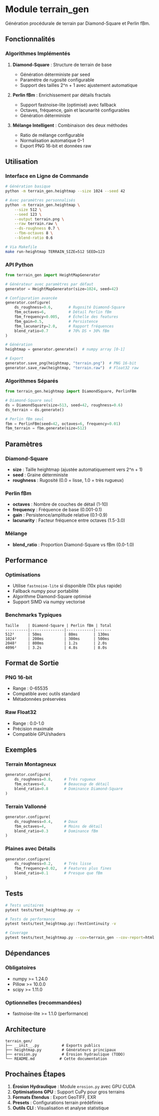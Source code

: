 # Module terrain_gen

Génération procédurale de terrain par Diamond-Square et Perlin fBm.

## Fonctionnalités

### Algorithmes Implémentés

1. **Diamond-Square** : Structure de terrain de base
   - Génération déterministe par seed
   - Paramètre de rugosité configurable
   - Support des tailles 2^n + 1 avec ajustement automatique

2. **Perlin fBm** : Enrichissement par détails fractals
   - Support fastnoise-lite (optimisé) avec fallback
   - Octaves, fréquence, gain et lacunarité configurables
   - Génération déterministe

3. **Mélange Intelligent** : Combinaison des deux méthodes
   - Ratio de mélange configurable
   - Normalisation automatique 0-1
   - Export PNG 16-bit et données raw

## Utilisation

### Interface en Ligne de Commande

```bash
# Génération basique
python -m terrain_gen.heightmap --size 1024 --seed 42

# Avec paramètres personnalisés
python -m terrain_gen.heightmap \
    --size 512 \
    --seed 123 \
    --output terrain.png \
    --raw terrain.raw \
    --ds-roughness 0.7 \
    --fbm-octaves 8 \
    --blend-ratio 0.6

# Via Makefile
make run-heightmap TERRAIN_SIZE=512 SEED=123
```

### API Python

```python
from terrain_gen import HeightMapGenerator

# Générateur avec paramètres par défaut
generator = HeightMapGenerator(size=1024, seed=42)

# Configuration avancée
generator.configure(
    ds_roughness=0.6,       # Rugosité Diamond-Square
    fbm_octaves=6,          # Détail Perlin fBm
    fbm_frequency=0.005,    # Échelle des features
    fbm_gain=0.5,           # Persistence
    fbm_lacunarity=2.0,     # Rapport fréquences
    blend_ratio=0.7         # 70% DS + 30% fBm
)

# Génération
heightmap = generator.generate()  # numpy array [0-1]

# Export
generator.save_png(heightmap, "terrain.png")  # PNG 16-bit
generator.save_raw(heightmap, "terrain.raw")  # Float32 raw
```

### Algorithmes Séparés

```python
from terrain_gen.heightmap import DiamondSquare, PerlinFBm

# Diamond-Square seul
ds = DiamondSquare(size=513, seed=42, roughness=0.6)
ds_terrain = ds.generate()

# Perlin fBm seul  
fbm = PerlinFBm(seed=42, octaves=6, frequency=0.01)
fbm_terrain = fbm.generate(size=512)
```

## Paramètres

### Diamond-Square
- **size** : Taille heightmap (ajustée automatiquement vers 2^n + 1)
- **seed** : Graine déterministe
- **roughness** : Rugosité (0.0 = lisse, 1.0 = très rugueux)

### Perlin fBm
- **octaves** : Nombre de couches de détail (1-10)
- **frequency** : Fréquence de base (0.001-0.1)
- **gain** : Persistence/amplitude relative (0.1-0.9)
- **lacunarity** : Facteur fréquence entre octaves (1.5-3.0)

### Mélange
- **blend_ratio** : Proportion Diamond-Square vs fBm (0.0-1.0)

## Performance

### Optimisations
- Utilise `fastnoise-lite` si disponible (10x plus rapide)
- Fallback numpy pour portabilité
- Algorithme Diamond-Square optimisé
- Support SIMD via numpy vectorisé

### Benchmarks Typiques
```
Taille    | Diamond-Square | Perlin fBm | Total
----------|---------------|------------|-------
512²      | 50ms          | 80ms       | 130ms
1024²     | 200ms         | 300ms      | 500ms
2048²     | 800ms         | 1.2s       | 2.0s
4096²     | 3.2s          | 4.8s       | 8.0s
```

## Format de Sortie

### PNG 16-bit
- Range : 0-65535
- Compatible avec outils standard
- Métadonnées préservées

### Raw Float32
- Range : 0.0-1.0
- Précision maximale
- Compatible GPU/shaders

## Exemples

### Terrain Montagneux
```python
generator.configure(
    ds_roughness=0.8,     # Très rugueux
    fbm_octaves=8,        # Beaucoup de détail
    blend_ratio=0.8       # Dominance Diamond-Square
)
```

### Terrain Vallonné
```python
generator.configure(
    ds_roughness=0.4,     # Doux
    fbm_octaves=4,        # Moins de détail
    blend_ratio=0.3       # Dominance fBm
)
```

### Plaines avec Détails
```python
generator.configure(
    ds_roughness=0.2,     # Très lisse
    fbm_frequency=0.02,   # Features plus fines
    blend_ratio=0.1       # Presque que fBm
)
```

## Tests

```bash
# Tests unitaires
pytest tests/test_heightmap.py -v

# Tests de performance
pytest tests/test_heightmap.py::TestContinuity -v

# Coverage
pytest tests/test_heightmap.py --cov=terrain_gen --cov-report=html
```

## Dépendances

### Obligatoires
- numpy >= 1.24.0
- Pillow >= 10.0.0
- scipy >= 1.11.0

### Optionnelles (recommandées)
- fastnoise-lite >= 1.1.0 (performance)

## Architecture

```
terrain_gen/
├── __init__.py          # Exports publics
├── heightmap.py         # Générateurs principaux
├── erosion.py           # Érosion hydraulique (TODO)
└── README.md           # Cette documentation
```

## Prochaines Étapes

1. **Érosion Hydraulique** : Module `erosion.py` avec GPU CUDA
2. **Optimisations GPU** : Support CuPy pour gros terrains
3. **Formats Étendus** : Export GeoTIFF, EXR
4. **Presets** : Configurations terrain prédéfinies
5. **Outils CLI** : Visualisation et analyse statistique 